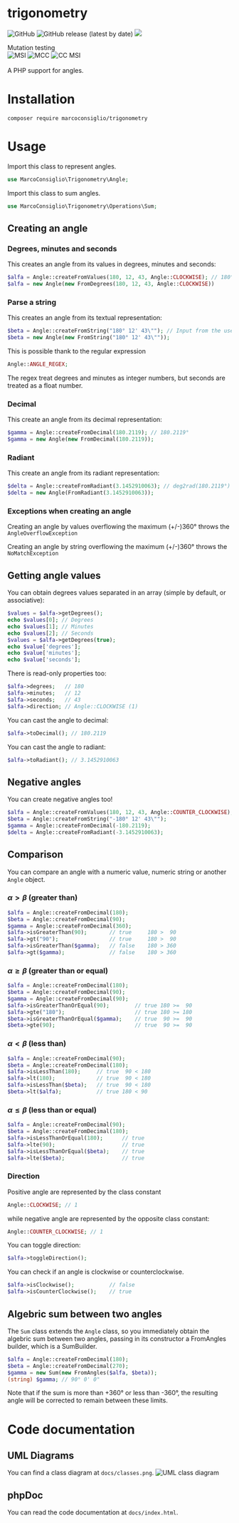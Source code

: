 # trigonometry
<img alt="GitHub" src="https://img.shields.io/github/license/marcoconsiglio/trigonometry">
<img alt="GitHub release (latest by date)" src="https://img.shields.io/github/v/release/marcoconsiglio/trigonometry">
<a href="https://codecov.io/gh/MarcoConsiglio/trigonometry">
  <img src="https://codecov.io/gh/MarcoConsiglio/trigonometry/branch/dev/graph/badge.svg?token=SYS9COU0XZ"/>
</a>
<br>

Mutation testing <br>
<img alt="MSI" src="https://img.shields.io/badge/Mutations%20Score%20Indicator-82%25-green">
<img alt="MCC" src="https://img.shields.io/badge/Mutation%20Code%20Coverage-98%25-brightgreen">
<img alt="CC MSI" src="https://img.shields.io/badge/Covered%20Code%20MSI-83%25-green">
<br><br>
A PHP support for angles.

# Installation
`composer require marcoconsiglio/trigonometry`
# Usage
Import this class to represent angles.
```php
use MarcoConsiglio\Trigonometry\Angle;
```
Import this class to sum angles.
```php
use MarcoConsiglio\Trigonometry\Operations\Sum;
```
## Creating an angle
### Degrees, minutes and seconds
This creates an angle from its values in degrees, minutes and seconds:
```php
$alfa = Angle::createFromValues(180, 12, 43, Angle::CLOCKWISE); // 180° 12' 43"
$alfa = new Angle(new FromDegrees(180, 12, 43, Angle::CLOCKWISE))
```
### Parse a string
This creates an angle from its textual representation:
```php
$beta = Angle::createFromString("180° 12' 43\""); // Input from the user
$beta = new Angle(new FromString("180° 12' 43\""));
```

This is possible thank to the regular expression
```php
Angle::ANGLE_REGEX;
```
The regex treat degrees and minutes as integer numbers, but seconds are treated as a float number.

### Decimal
This create an angle from its decimal representation:
```php
$gamma = Angle::createFromDecimal(180.2119); // 180.2119°
$gamma = new Angle(new FromDecimal(180.2119));
```
### Radiant
This create an angle from its radiant representation:
```php
$delta = Angle::createFromRadiant(3.1452910063); // deg2rad(180.2119°)
$delta = new Angle(FromRadiant(3.1452910063));
```

### Exceptions when creating an angle
Creating an angle by values overflowing the maximum (+/-)360° throws the `AngleOverflowException`

Creating an angle by string overflowing the maximum (+/-)360° throws the `NoMatchException`

## Getting angle values
You can obtain degrees values separated in an array (simple by default, or associative):
```php
$values = $alfa->getDegrees();
echo $values[0]; // Degrees
echo $values[1]; // Minutes
echo $values[2]; // Seconds
$values = $alfa->getDegrees(true);
echo $value['degrees'];
echo $value['minutes'];
echo $value['seconds'];
```
There is read-only properties too:
```php
$alfa->degrees;   // 180
$alfa->minutes;   // 12
$alfa->seconds;   // 43
$alfa->direction; // Angle::CLOCKWISE (1)
```

You can cast the angle to decimal:
```php
$alfa->toDecimal(); // 180.2119
```

You can cast the angle to radiant:
```php
$alfa->toRadiant(); // 3.1452910063
```

## Negative angles
You can create negative angles too!
```php
$alfa = Angle::createFromValues(180, 12, 43, Angle::COUNTER_CLOCKWISE);
$beta = Angle::createFromString("-180° 12' 43\"");
$gamma = Angle::createFromDecimal(-180.2119); 
$delta = Angle::createFromRadiant(-3.1452910063);
```

## Comparison
You can compare an angle with a numeric value, numeric string or another `Angle` object.
### $\alpha > \beta$ (greater than)
```php
$alfa = Angle::createFromDecimal(180);
$beta = Angle::createFromDecimal(90);
$gamma = Angle::createFromDecimal(360);
$alfa->isGreaterThan(90);       // true     180 >  90
$alfa->gt("90");                // true     180 >  90
$alfa->isGreaterThan($gamma);   // false    180 > 360
$alfa->gt($gamma);              // false    180 > 360
```

### $\alpha \ge \beta$ (greater than or equal)
```php
$alfa = Angle::createFromDecimal(180);
$beta = Angle::createFromDecimal(90);
$gamma = Angle::createFromDecimal(90);
$alfa->isGreaterThanOrEqual(90);        // true 180 >=  90
$alfa->gte("180");                      // true 180 >= 180
$beta->isGreaterThanOrEqual($gamma);    // true  90 >=  90
$beta->gte(90);                         // true  90 >=  90
```

### $\alpha < \beta$ (less than)
```php
$alfa = Angle::createFromDecimal(90);
$beta = Angle::createFromDecimal(180);
$alfa->isLessThan(180);     // true  90 < 180
$alfa->lt(180);             // true  90 < 180
$alfa->isLessThan($beta);   // true  90 < 180
$beta->lt($alfa);           // true 180 < 90
```
### $\alpha \le \beta$ (less than or equal)
```php
$alfa = Angle::createFromDecimal(90);
$beta = Angle::createFromDecimal(180);
$alfa->isLessThanOrEqual(180);      // true
$alfa->lte(90);                     // true
$alfa->isLessThanOrEqual($beta);    // true
$alfa->lte($beta);                  // true
```

### Direction
Positive angle are represented by the class constant
```php
Angle::CLOCKWISE; // 1
```
while negative angle are represented by the opposite class constant:
```php
Angle::COUNTER_CLOCKWISE; // 1
```
You can toggle direction:
```php
$alfa->toggleDirection();
```
You can check if an angle is clockwise or counterclockwise.
```php
$alfa->isClockwise();           // false
$alfa->isCounterClockwise();    // true
```
## Algebric sum between two angles
The `Sum` class extends the `Angle` class, so you immediately obtain the algebric sum
between two angles, passing in its constructor a FromAngles builder, which is a SumBuilder.
```php
$alfa = Angle::createFromDecimal(180);
$beta = Angle::createFromDecimal(270);
$gamma = new Sum(new FromAngles($alfa, $beta));
(string) $gamma; // 90° 0' 0"
```
Note that if the sum is more than +360° or less than -360°, the resulting angle will be corrected to remain between these limits.

# Code documentation
## UML Diagrams
You can find a class diagram at `docs/classes.png`.
![UML class diagram](https://github.com/MarcoConsiglio/trigonometry/blob/dev/docs/classes.png)
## phpDoc
You can read the code documentation at `docs/index.html`.
